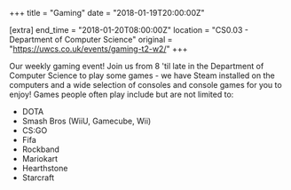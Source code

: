 +++
title = "Gaming"
date = "2018-01-19T20:00:00Z"

[extra]
end_time = "2018-01-20T08:00:00Z"
location = "CS0.03 - Department of Computer Science"
original = "https://uwcs.co.uk/events/gaming-t2-w2/"
+++

Our weekly gaming event\! Join us from 8 'til late in the Department of Computer Science to play some games - we have Steam installed on the computers and a wide selection of consoles and console games for you to enjoy\! Games people often play include but are not limited to:

  - DOTA  
  - Smash Bros (WiiU, Gamecube, Wii)  
  - CS:GO  
  - Fifa  
  - Rockband  
  - Mariokart  
  - Hearthstone  
  - Starcraft

